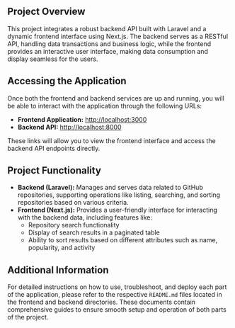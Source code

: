 ## Project Overview

This project integrates a robust backend API built with Laravel and a dynamic frontend interface using Next.js. The backend serves as a RESTful API, handling data transactions and business logic, while the frontend provides an interactive user interface, making data consumption and display seamless for the users.

## Accessing the Application

Once both the frontend and backend services are up and running, you will be able to interact with the application through the following URLs:

- **Frontend Application:** [http://localhost:3000](http://localhost:3000)
- **Backend API:** [http://localhost:8000](http://localhost:8000)

These links will allow you to view the frontend interface and access the backend API endpoints directly.

## Project Functionality

- **Backend (Laravel):** Manages and serves data related to GitHub repositories, supporting operations like listing, searching, and sorting repositories based on various criteria.
- **Frontend (Next.js):** Provides a user-friendly interface for interacting with the backend data, including features like:
  - Repository search functionality
  - Display of search results in a paginated table
  - Ability to sort results based on different attributes such as name, popularity, and activity

## Additional Information

For detailed instructions on how to use, troubleshoot, and deploy each part of the application, please refer to the respective `README.md` files located in the frontend and backend directories. These documents contain comprehensive guides to ensure smooth setup and operation of both parts of the project.
